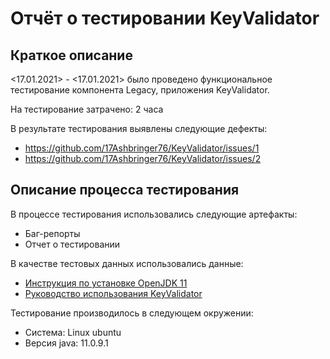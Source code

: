 
# Отчёт о тестировании KeyValidator
## Краткое описание
<17.01.2021> - <17.01.2021> было проведено функциональное тестирование компонента Legacy, приложения KeyValidator.

На тестирование затрачено: 2 часа

В результате тестирования выявлены следующие дефекты:
* https://github.com/17Ashbringer76/KeyValidator/issues/1
* https://github.com/17Ashbringer76/KeyValidator/issues/2
## Описание процесса тестирования

В процессе тестирования использовались следующие артефакты:

* Баг-репорты
* Отчет о тестировании

В качестве тестовых данных использовались данные:
* [Инструкция по установке OpenJDK 11](https://github.com/netology-code/javaqa-homeworks/blob/master/intro/openjdk11-manual.md)
* [Руководство использования KeyValidator](https://github.com/netology-code/javaqa-homeworks/blob/master/intro/user-manual.md)

Тестирование производилось в следующем окружении:
* Система: Linux ubuntu
* Версия java: 11.0.9.1
